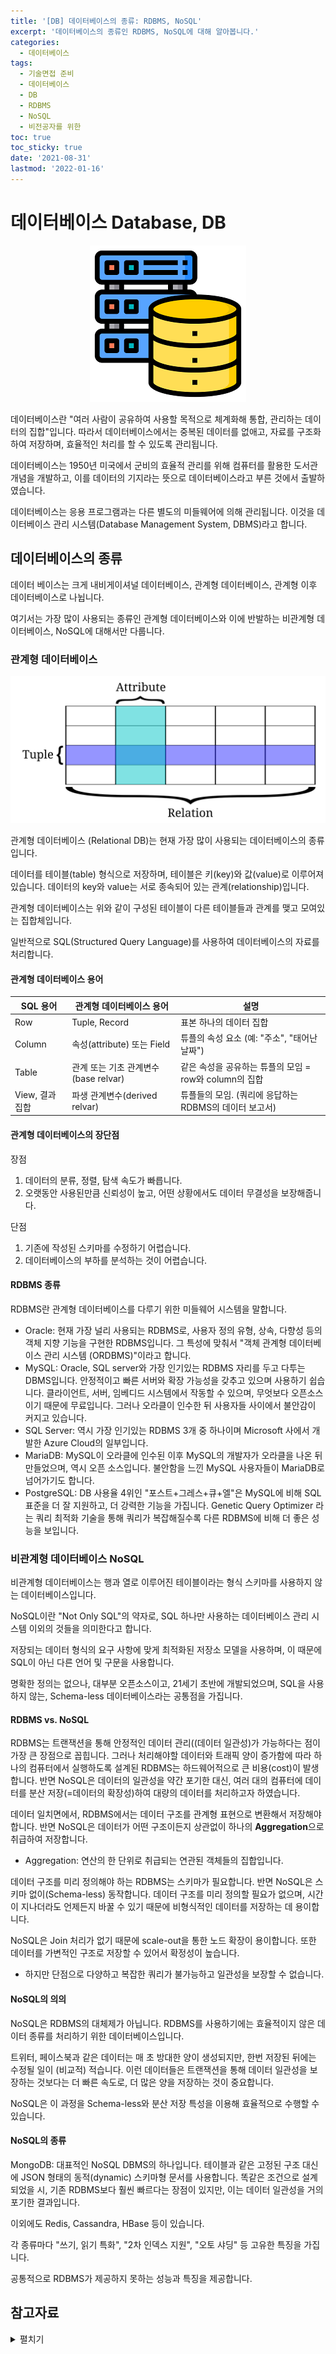 ```yaml
---
title: '[DB] 데이터베이스의 종류: RDBMS, NoSQL'
excerpt: '데이터베이스의 종류인 RDBMS, NoSQL에 대해 알아봅니다.'
categories:
  - 데이터베이스
tags:
  - 기술면접 준비
  - 데이터베이스
  - DB
  - RDBMS
  - NoSQL
  - 비전공자를 위한
toc: true
toc_sticky: true
date: '2021-08-31'
lastmod: '2022-01-16'
---
```


# 데이터베이스 Database, DB

<p align="center"><img src="/assets/images/database.png"></p>

데이터베이스란 "여러 사람이 공유하여 사용할 목적으로 체계화해 통합, 관리하는 데이터의 집합"입니다. 따라서 데이터베이스에서는 중복된 데이터를 없애고, 자료를 구조화하여 저장하며, 효율적인 처리를 할 수 있도록 관리됩니다.

데이터베이스는 1950년 미국에서 군비의 효율적 관리를 위해 컴퓨터를 활용한 도서관 개념을 개발하고, 이를 데이터의 기지라는 뜻으로 데이터베이스라고 부른 것에서 출발하였습니다. 

데이터베이스는 응용 프로그램과는 다른 별도의 미들웨어에 의해 관리됩니다. 이것을 데이터베이스 관리 시스템(Database Management System, DBMS)라고 합니다.

## 데이터베이스의 종류

데이터 베이스는 크게 내비게이셔널 데이터베이스, 관계형 데이터베이스, 관계형 이후 데이터베이스로 나뉩니다.

여기서는 가장 많이 사용되는 종류인 관계형 데이터베이스와 이에 반발하는 비관계형 데이터베이스, NoSQL에 대해서만 다룹니다.

### 관계형 데이터베이스

<p align="center"><img src="/assets/images/Relational_database_terms.svg"></p>

관계형 데이터베이스 (Relational DB)는 현재 가장 많이 사용되는 데이터베이스의 종류입니다.

데이터를 테이블(table) 형식으로 저장하며, 테이블은 키(key)와 값(value)로 이루어져 있습니다. 데이터의 key와 value는 서로 종속되어 있는 관계(relationship)입니다.

관계형 데이터베이스는 위와 같이 구성된 테이블이 다른 테이블들과 관계를 맺고 모여있는 집합체입니다.

일반적으로 SQL(Structured Query Language)를 사용하여 데이터베이스의 자료를 처리합니다.

#### 관계형 데이터베이스 용어

|SQL 용어|관계형 데이터베이스 용어|설명|
|---------|---------------|----------------|
|Row|Tuple, Record|표본 하나의 데이터 집합|
|Column|속성(attribute) 또는 Field|튜플의 속성 요소 (예: "주소", "태어난 날짜")|
|Table|관계 또는 기초 관계변수(base relvar)|	같은 속성을 공유하는 튜플의 모임 = row와 column의 집합|
|View, 결과 집합|파생 관계변수(derived relvar)|튜플들의 모임. (쿼리에 응답하는 RDBMS의 데이터 보고서)|


#### 관계형 데이터베이스의 장단점

장점

1. 데이터의 분류, 정렬, 탐색 속도가 빠릅니다.
2. 오랫동안 사용된만큼 신뢰성이 높고, 어떤 상황에서도 데이터 무결성을 보장해줍니다.

단점

1. 기존에 작성된 스키마를 수정하기 어렵습니다.
2. 데이터베이스의 부하를 분석하는 것이 어렵습니다.

#### RDBMS 종류

RDBMS란 관계형 데이터베이스를 다루기 위한 미들웨어 시스템을 말합니다.

- Oracle: 현재 가장 널리 사용되는 RDBMS로, 사용자 정의 유형, 상속, 다향성 등의 객체 지향 기능을 구현한 RDBMS입니다. 그 특성에 맞춰서 "객체 관계형 데이터베이스 관리 시스템 (ORDBMS)"이라고 합니다.
- MySQL: Oracle, SQL server와 가장 인기있는 RDBMS 자리를 두고 다투는 DBMS입니다. 안정적이고 빠른 서버와 확장 가능성을 갖추고 있으며 사용하기 쉽습니다. 클라이언트, 서버, 임베디드 시스템에서 작동할 수 있으며, 무엇보다 오픈소스이기 때문에 무료입니다. 그러나 오라클이 인수한 뒤 사용자들 사이에서 불안감이 커지고 있습니다.
- SQL Server: 역시 가장 인기있는 RDBMS 3개 중 하나이며 Microsoft 사에서 개발한 Azure Cloud의 일부입니다.
- MariaDB: MySQL이 오라클에 인수된 이후 MySQL의 개발자가 오라클을 나온 뒤 만들었으며, 역시 오픈 소스입니다. 불안함을 느낀 MySQL 사용자들이 MariaDB로 넘어가기도 합니다.
- PostgreSQL: DB 사용율 4위인 "포스트+그레스+큐+엘"은 MySQL에 비해 SQL 표준을 더 잘 지원하고, 더 강력한 기능을 가집니다. Genetic Query Optimizer 라는 쿼리 최적화 기술을 통해 쿼리가 복잡해질수록 다른 RDBMS에 비해 더 좋은 성능을 보입니다.

### 비관계형 데이터베이스 NoSQL

비관계형 데이터베이스는 행과 열로 이루어진 테이블이라는 형식 스키마를 사용하지 않는 데이터베이스입니다.

NoSQL이란 "Not Only SQL"의 약자로, SQL 하나만 사용하는 데이터베이스 관리 시스템 이외의 것들을 의미한다고 합니다.

저장되는 데이터 형식의 요구 사항에 맞게 최적화된 저장소 모델을 사용하며, 이 때문에 SQL이 아닌 다른 언어 및 구문을 사용합니다.

명확한 정의는 없으나, 대부분 오픈소스이고, 21세기 초반에 개발되었으며, SQL을 사용하지 않는, Schema-less 데이터베이스라는 공통점을 가집니다.
  
#### RDBMS vs. NoSQL

RDBMS는 트랜잭션을 통해 안정적인 데이터 관리((데이터 일관성)가 가능하다는 점이 가장 큰 장점으로 꼽힙니다.  그러나 처리해야할 데이터와 트래픽 양이 증가함에 따라 하나의 컴퓨터에서 실행하도록 설계된 RDBMS는 하드웨어적으로 큰 비용(cost)이 발생합니다.
반면 NoSQL은 데이터의 일관성을 약간 포기한 대신, 여러 대의 컴퓨터에 데이터를 분산 저장(=데이터의 확장성)하여 대량의 데이터를 처리하고자 하였습니다.

데이터 일치면에서, RDBMS에서는 데이터 구조를 관계형 표현으로 변환해서 저장해야 합니다. 
반면 NoSQL은 데이터가 어떤 구조이든지 상관없이 하나의 **Aggregation**으로 취급하여 저장합니다.
  - Aggregation: 연산의 한 단위로 취급되는 연관된 객체들의 집합입니다. 

데이터 구조를 미리 정의해야 하는 RDBMS는 스키마가 필요합니다.
반면 NoSQL은 스키마 없이(Schema-less) 동작합니다. 데이터 구조를 미리 정의할 필요가 없으며, 시간이 지나더라도 언제든지 바꿀 수 있기 때문에 비형식적인 데이터를 저장하는 데 용이합니다.

NoSQL은 Join 처리가 없기 때문에 scale-out을 통한 노드 확장이 용이합니다. 또한 데이터를 가변적인 구조로 저장할 수 있어서 확정성이 높습니다.

- 하지만 단점으로 다양하고 복잡한 쿼리가 불가능하고 일관성을 보장할 수 없습니다.

#### NoSQL의 의의

NoSQL은 RDBMS의 대체제가 아닙니다. RDBMS를 사용하기에는 효율적이지 않은 데이터 종류를 처리하기 위한 데이터베이스입니다.

트위터, 페이스북과 같은 데이터는 매 초 방대한 양이 생성되지만, 한번 저장된 뒤에는 수정될 일이 (비교적) 적습니다. 이런 데이터들은 트랜잭션을 통해 데이터 일관성을 보장하는 것보다는 더 빠른 속도로, 더 많은 양을 저장하는 것이 중요합니다.

NoSQL은 이 과정을 Schema-less와 분산 저장 특성을 이용해 효율적으로 수행할 수 있습니다.

#### NoSQL의 종류

MongoDB: 대표적인 NoSQL DBMS의 하나입니다. 테이블과 같은 고정된 구조 대신에 JSON 형태의 동적(dynamic) 스키마형 문서를 사용합니다. 똑같은 조건으로 설계되었을 시, 기존 RDBMS보다 훨씬 빠르다는 장점이 있지만, 이는 데이터 일관성을 거의 포기한 결과입니다.

이외에도 Redis, Cassandra, HBase 등이 있습니다.

각 종류마다 "쓰기, 읽기 특화", "2차 인덱스 지원", "오토 샤딩" 등 고유한 특징을 가집니다.

공통적으로 RDBMS가 제공하지 못하는 성능과 특징을 제공합니다.

## 참고자료

<details><summary>펼치기</summary>
<div markdown="1">

- https://ko.wikipedia.org/wiki/%EB%8D%B0%EC%9D%B4%ED%84%B0%EB%B2%A0%EC%9D%B4%EC%8A%A4
- phatplus from www.flaticon.com
- http://tcpschool.com/mysql/DB
- https://namu.wiki/w/%EB%8D%B0%EC%9D%B4%ED%84%B0%EB%B2%A0%EC%9D%B4%EC%8A%A4
- https://github.com/JaeYeopHan/Interview_Question_for_Beginner/tree/master/Database#%EB%8D%B0%EC%9D%B4%ED%84%B0%EB%B2%A0%EC%9D%B4%EC%8A%A4
- By User:Booyabazooka - 자작, 퍼블릭 도메인, https://commons.wikimedia.org/w/index.php?curid=5343275
- http://tcpschool.com/mysql/mysql_intro_relationalDB
- https://sorrow16.tistory.com/39
- https://untitledtblog.tistory.com/123
- https://namu.wiki/w/NoSQL
- https://iamfreeman.tistory.com/entry/DBMS-%EB%8D%B0%EC%9D%B4%ED%84%B0-%EC%96%B8%EC%96%B4-DDL-DML-DCL-TCL-%EC%9D%98-%EC%A0%95%EC%9D%98
</div>
</details>

